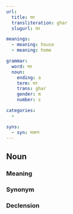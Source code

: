 ```yaml
---
url:
  title: घर
  transliteration: ghar
  slugurl: घर

meanings:
  - meaning: house
  - meaning: home

grammar:
  word: घर
  noun:
    ending: a
    term: घर
    trans: ghar
    gender: m
    number: s

categories:
  - 

syns: 
  - syn: मकान
---
```

## Noun
### Meaning
<meaning :meanings="meanings" :url="url"></meaning>

### Synonym
<syn :syn="syns" :url="url"></syn>

### Declension
<noun-decl :grammar="grammar" :url="url"></noun-decl>